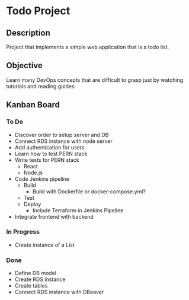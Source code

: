 # Todo Project

## Description
Project that implements a simple web application that is a todo list. 

## Objective
Learn many DevOps concepts that are difficult to grasp just by watching tutorials and reading guides.

## Kanban Board

### To Do
- Discover order to setup server and DB
- Connect RDS instance with node server
- Add authentication for users
- Learn how to test PERN stack
- Write tests for PERN stack
    - React
    - Node.js
- Code Jenkins pipeline
    - Build
        - Build with Dockerfile or docker-compose.yml?
    - Test
    - Deploy
        - Include Terraform in Jenkins Pipeline
- Integrate frontend with backend

### In Progress
- Create instance of a List

### Done
- Define DB model
- Create RDS instance
- Create tables
- Connect RDS instance with DBeaver
